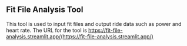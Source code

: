 ## Fit File Analysis Tool
This tool is used to input fit files and output ride data such as power and heart rate.
The URL for the tool is https://fit-file-analysis.streamlit.app/(https://fit-file-analysis.streamlit.app/)
